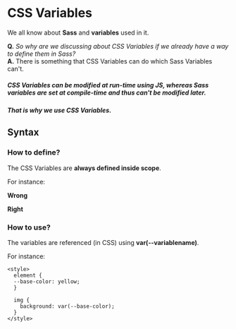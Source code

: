 # CSS Variables

We all know about **Sass** and **variables** used in it.

**Q.** *So why are we discussing about CSS Variables if we already have a way to define them in Sass?*  
**A.** There is something that CSS Variables can do which Sass Variables can't.  
##### CSS Variables can be modified at run-time using JS, whereas Sass variables are set at compile-time and thus can't be modified later.  

***That is why we use CSS Variables.***


## Syntax

### How to define?
The CSS Variables are **always defined inside scope**.

For instance:

**Wrong**
    <style>
      --base-color: yellow;
    </style>

**Right**
    <style>
      element {
      --base-color: yellow;    
      }
    </style>

### How to use?

The variables are referenced (in CSS) using **var(--variablename)**.  

For instance:

    <style>
      element {
      --base-color: yellow;    
      }

      img {
        background: var(--base-color);
      }
    </style>
